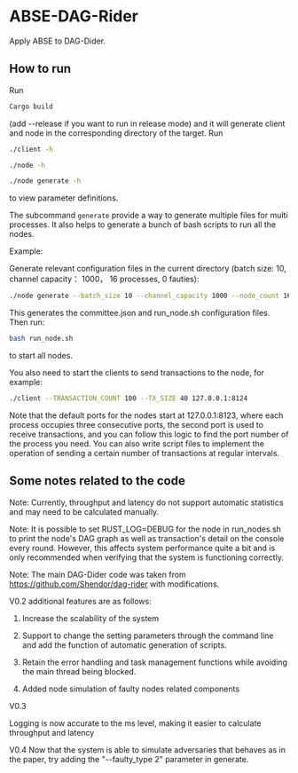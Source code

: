 # ABSE-DAG-Rider
Apply ABSE to DAG-Dider.

## How to run
Run

```Bash
Cargo build
```

(add --release if you want to run in release mode) and it will generate client and node in the corresponding directory of the target. Run

```Bash
./client -h
```
```Bash
./node -h
```
```Bash
./node generate -h
```
to view parameter definitions.

The subcommand `generate` provide a way to generate multiple files for multi processes.
It also helps to generate a bunch of bash scripts to run all the nodes.

Example:

Generate relevant configuration files in the current directory (batch size: 10, channel capacity： 1000， 16 processes, 0 fauties):
```Bash
./node generate --batch_size 10 --channel_capacity 1000 --node_count 16 --faulty_count 0 --faulty_type 0
```

This generates the committee.json and run_node.sh configuration files. 
Then run:
```Bash
bash run_node.sh
```
to start all nodes.

You also need to start the clients to send transactions to the node, for example:
```Bash
./client --TRANSACTION_COUNT 100 --TX_SIZE 40 127.0.0.1:8124 
```
Note that the default ports for the nodes start at 127.0.0.1:8123, where each process occupies three consecutive ports, the second port is used to receive transactions, and you can follow this logic to find the port number of the process you need. You can also write script files to implement the operation of sending a certain number of transactions at regular intervals.


## Some notes related to the code

Note: Currently, throughput and latency do not support automatic statistics and may need to be calculated manually.

Note: It is possible to set RUST_LOG=DEBUG for the node in run_nodes.sh to print the node's DAG graph as well as transaction's detail on the console every round. However, this affects system performance quite a bit and is only recommended when verifying that the system is functioning correctly.

Note: The main DAG-Dider code was taken from https://github.com/Shendor/dag-rider with modifications.

V0.2 additional features are as follows:

1. Increase the scalability of the system

2. Support to change the setting parameters through the command line and add the function of automatic generation of scripts.

3. Retain the error handling and task management functions while avoiding the main thread being blocked.

4. Added node simulation of faulty nodes related components

V0.3 

Logging is now accurate to the ms level, making it easier to calculate throughput and latency

V0.4
Now that the system is able to simulate adversaries that behaves as in the paper, try adding the "--faulty_type 2" parameter in generate.

